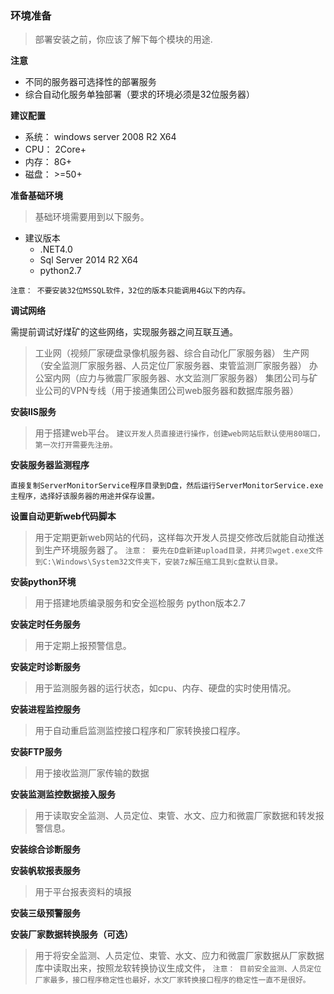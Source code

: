 ### 环境准备

> 部署安装之前，你应该了解下每个模块的用途. 


**注意**

- 不同的服务器可选择性的部署服务
- 综合自动化服务单独部署（要求的环境必须是32位服务器）

**建议配置**

- 系统： windows server 2008 R2 X64
- CPU：  2Core+
- 内存：  8G+
- 磁盘：  >=50+


**准备基础环境**

> 基础环境需要用到以下服务。

- 建议版本
  - .NET4.0
  - Sql Server 2014 R2 X64
  - python2.7


`注意：
   不要安装32位MSSQL软件，32位的版本只能调用4G以下的内存。`


**调试网络**

需提前调试好煤矿的这些网络，实现服务器之间互联互通。
> 工业网（视频厂家硬盘录像机服务器、综合自动化厂家服务器）
> 生产网（安全监测厂家服务器、人员定位厂家服务器、束管监测厂家服务器）
> 办公室内网（应力与微震厂家服务器、水文监测厂家服务器）
> 集团公司与矿业公司的VPN专线（用于接通集团公司web服务器和数据库服务器）



**安装IIS服务**

> 用于搭建web平台。
`建议开发人员直接进行操作，创建web网站后默认使用80端口，第一次打开需要先注册。`

**安装服务器监测程序**

`直接复制ServerMonitorService程序目录到D盘，然后运行ServerMonitorService.exe主程序，选择好该服务器的用途并保存设置。`

**设置自动更新web代码脚本**
> 用于定期更新web网站的代码，这样每次开发人员提交修改后就能自动推送到生产环境服务器了。
`注意：
   要先在D盘新建upload目录，并拷贝wget.exe文件到C:\Windows\System32文件夹下，安装7z解压缩工具到c盘默认目录。`


**安装python环境**
> 用于搭建地质编录服务和安全巡检服务
> python版本2.7

**安装定时任务服务**
> 用于定期上报预警信息。

**安装定时诊断服务**
> 用于监测服务器的运行状态，如cpu、内存、硬盘的实时使用情况。

**安装进程监控服务**
> 用于自动重启监测监控接口程序和厂家转换接口程序。

**安装FTP服务**
> 用于接收监测厂家传输的数据

**安装监测监控数据接入服务**
> 用于读取安全监测、人员定位、束管、水文、应力和微震厂家数据和转发报警信息。

**安装综合诊断服务**

**安装帆软报表服务**
> 用于平台报表资料的填报

**安装三级预警服务**

**安装厂家数据转换服务（可选）**
> 用于将安全监测、人员定位、束管、水文、应力和微震厂家数据从厂家数据库中读取出来，按照龙软转换协议生成文件，
`注意：
    目前安全监测、人员定位厂家最多，接口程序稳定性也最好，水文厂家转换接口程序的稳定性一直不是很好。`